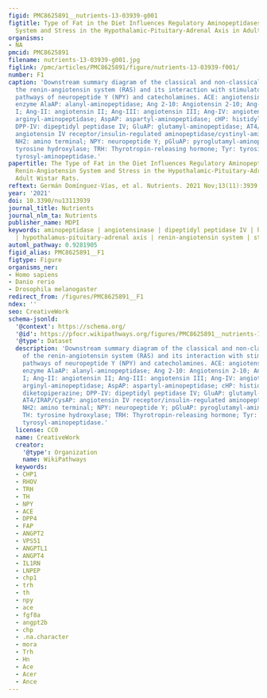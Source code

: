 ```yaml
---
figid: PMC8625891__nutrients-13-03939-g001
figtitle: Type of Fat in the Diet Influences Regulatory Aminopeptidases of the Renin-Angiotensin
  System and Stress in the Hypothalamic-Pituitary-Adrenal Axis in Adult Wistar Rats
organisms:
- NA
pmcid: PMC8625891
filename: nutrients-13-03939-g001.jpg
figlink: /pmc/articles/PMC8625891/figure/nutrients-13-03939-f001/
number: F1
caption: 'Downstream summary diagram of the classical and non-classical pathway of
  the renin-angiotensin system (RAS) and its interaction with stimulatory-hydrolyzing
  pathways of neuropeptide Y (NPY) and catecholamines. ACE: angiotensin converting
  enzyme AlaAP: alanyl-aminopeptidase; Ang 2-10: Angiotensin 2-10; Ang-I: angiotensin
  I; Ang-II: angiotensin II; Ang-III: angiotensin III; Ang-IV: angiotensin IV; ArgAP:
  arginyl-aminopeptidase; AspAP: aspartyl-aminopeptidase; cHP: histidyl-proline diketopiperazine;
  DPP-IV: dipeptidyl peptidase IV; GluAP: glutamyl-aminopeptidase; AT4/IRAP/CysAP:
  angiotensin IV receptor/insulin-regulated aminopeptidase/cystinyl-aminopeptidase;
  NH2: amino terminal; NPY: neuropeptide Y; pGluAP: pyroglutamyl-aminopeptidase; TH:
  tyrosine hydroxylase; TRH: Thyrotropin-releasing hormone; Tyr: tyrosine; TyrAP:
  tyrosyl-aminopeptidase.'
papertitle: The Type of Fat in the Diet Influences Regulatory Aminopeptidases of the
  Renin-Angiotensin System and Stress in the Hypothalamic-Pituitary-Adrenal Axis in
  Adult Wistar Rats.
reftext: Germán Domínguez-Vías, et al. Nutrients. 2021 Nov;13(11):3939.
year: '2021'
doi: 10.3390/nu13113939
journal_title: Nutrients
journal_nlm_ta: Nutrients
publisher_name: MDPI
keywords: aminopeptidase | angiotensinase | dipeptidyl peptidase IV | high-fat diet
  | hypothalamus-pituitary-adrenal axis | renin-angiotensin system | stress
automl_pathway: 0.9281905
figid_alias: PMC8625891__F1
figtype: Figure
organisms_ner:
- Homo sapiens
- Danio rerio
- Drosophila melanogaster
redirect_from: /figures/PMC8625891__F1
ndex: ''
seo: CreativeWork
schema-jsonld:
  '@context': https://schema.org/
  '@id': https://pfocr.wikipathways.org/figures/PMC8625891__nutrients-13-03939-g001.html
  '@type': Dataset
  description: 'Downstream summary diagram of the classical and non-classical pathway
    of the renin-angiotensin system (RAS) and its interaction with stimulatory-hydrolyzing
    pathways of neuropeptide Y (NPY) and catecholamines. ACE: angiotensin converting
    enzyme AlaAP: alanyl-aminopeptidase; Ang 2-10: Angiotensin 2-10; Ang-I: angiotensin
    I; Ang-II: angiotensin II; Ang-III: angiotensin III; Ang-IV: angiotensin IV; ArgAP:
    arginyl-aminopeptidase; AspAP: aspartyl-aminopeptidase; cHP: histidyl-proline
    diketopiperazine; DPP-IV: dipeptidyl peptidase IV; GluAP: glutamyl-aminopeptidase;
    AT4/IRAP/CysAP: angiotensin IV receptor/insulin-regulated aminopeptidase/cystinyl-aminopeptidase;
    NH2: amino terminal; NPY: neuropeptide Y; pGluAP: pyroglutamyl-aminopeptidase;
    TH: tyrosine hydroxylase; TRH: Thyrotropin-releasing hormone; Tyr: tyrosine; TyrAP:
    tyrosyl-aminopeptidase.'
  license: CC0
  name: CreativeWork
  creator:
    '@type': Organization
    name: WikiPathways
  keywords:
  - CHP1
  - RHOV
  - TRH
  - TH
  - NPY
  - ACE
  - DPP4
  - FAP
  - ANGPT2
  - VPS51
  - ANGPTL1
  - ANGPT4
  - IL1RN
  - LNPEP
  - chp1
  - trh
  - th
  - npy
  - ace
  - fgf8a
  - angpt2b
  - chp
  - .na.character
  - mora
  - Trh
  - Hn
  - Ace
  - Acer
  - Ance
---
```

